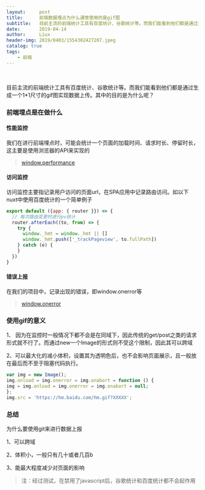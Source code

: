 ```yaml
---
layout:     post
title:      前端数据埋点为什么通常使用的是gif图
subtitle:   目前主流的前端统计工具有百度统计、谷歌统计等。而我们能看到他们都是通过生成一个1*1尺寸的gif图实现数据上传。其中的目的是为什么呢？
date:       2019-04-14
author:     Liux
header-img: 2019/0403/1554302427207.jpeg
catalog: true
tags:
    - 前端
---
```



<br />

目前主流的前端统计工具有百度统计、谷歌统计等。而我们能看到他们都是通过生成一个1*1尺寸的gif图实现数据上传。其中的目的是为什么呢？

### 前端埋点是在做什么

#### 性能监控

我们在进行前端埋点时，可能会统计一个页面的加载时间、请求时长、停留时长，这主要是使用浏览器的API来实现的

> [window.performance](https://developer.mozilla.org/zh-CN/docs/Web/API/Window/performance)

#### 访问监控

访问监控主要指记录用户访问的页面url，在SPA应用中记录路由访问。如以下nuxt中使用百度统计的一个简单例子


```js
export default ({app: { router }}) => {
  // 每次路由变更时进行pv统计
  router.afterEach((to, from) => {
    try {
      window._hmt = window._hmt || []
      window._hmt.push(['_trackPageview', to.fullPath])
    } catch (e) {
    }
  })
}
```

#### 错误上报

在我们的项目中，记录出现的错误，即window.onerror等

> [window.onerror](https://developer.mozilla.org/zh-CN/docs/Web/API/GlobalEventHandlers/onerror)

### 使用gif的意义

1、 因为在监控时一般情况下都不会是在同域下，因此传统的get/post之类的请求形式就不行了。而通过new一个Image的形式则不受这个限制，因此其可以跨域

2、可以最大化的减小体积，设置其为透明色后，也不会影响页面展示，且一般放在最后而不至于阻塞代码执行。


```js
var img = new Image();
img.onload = img.onerror = img.onabort = function () {
img = img.onload = img.onerror = img.onabort = null;
};
img.src = 'https://hm.baidu.com/hm.gif?XXXXX';
```

### 总结

为什么要使用git来进行数据上报

1、可以跨域

2、体积小，一般只有几十或者几百b

3、能最大程度减少对页面的影响


> 注：经过测试，在禁用了javascript后，谷歌统计和百度统计都不会起作用
